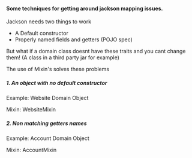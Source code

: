 #### Some techniques for getting around jackson mapping issues.

Jackson needs two things to work
- A Default constructor
- Properly named fields and getters (POJO spec)

But what if a domain class doesnt have these traits and you cant change them! 
(A class in a third party jar for example)

The use of Mixin's solves these problems

##### 1. An object with no default constructor

Example: Website Domain Object

Mixin: WebsiteMixin

##### 2. Non matching getters names

Example: Account Domain Object

Mixin: AccountMixin